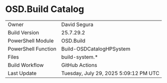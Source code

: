 ﻿# OSD.Build Catalog

| | |
|-|-|
| Owner | David Segura |
| Build Version | 25.7.29.2 |
| PowerShell Module | OSD.Build |
| PowerShell Function | Build-OSDCatalogHPSystem |
| Files | build-system.* |
| Build Workflow | GitHub Actions |
| Last Update | Tuesday, July 29, 2025 5:09:12 PM UTC |
